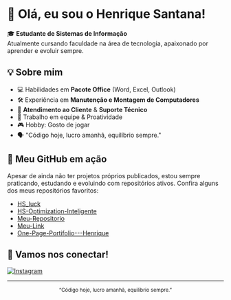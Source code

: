 # 👋 Olá, eu sou o Henrique Santana!

🎓 **Estudante de Sistemas de Informação**  
Atualmente cursando faculdade na área de tecnologia, apaixonado por aprender e evoluir sempre.

## 💡 Sobre mim

- 💻 Habilidades em **Pacote Office** (Word, Excel, Outlook)
- 🛠️ Experiência em **Manutenção e Montagem de Computadores**
- 🎯 **Atendimento ao Cliente** & **Suporte Técnico**
- 🤝 Trabalho em equipe & Proatividade
- 🎮 Hobby: Gosto de jogar
- 🗣️ "Código hoje, lucro amanhã, equilíbrio sempre."

## 🚀 Meu GitHub em ação

Apesar de ainda não ter projetos próprios publicados, estou sempre praticando, estudando e evoluindo com repositórios ativos. Confira alguns dos meus repositórios favoritos:

- [HS_luck](https://github.com/HenriqueeSantana/HS_luck)
- [HS-Optimization-Inteligente](https://github.com/HenriqueeSantana/HS-Optimization-Inteligente)
- [Meu-Repositorio](https://github.com/HenriqueeSantana/Meu-Repositorio)
- [Meu-Link](https://github.com/HenriqueeSantana/Meu-Link)
- [One-Page-Portifolio---Henrique](https://github.com/HenriqueeSantana/One-Page-Portifolio---Henrique)

## 📲 Vamos nos conectar!

[![Instagram](https://img.shields.io/badge/-@__henrique.sant_-E4405F?style=flat-square&logo=Instagram&logoColor=white&link=https://www.instagram.com/__henrique.sant/)](https://www.instagram.com/__henrique.sant/)

---

<div align="center">
  <sub>“Código hoje, lucro amanhã, equilíbrio sempre.”</sub>
</div>
